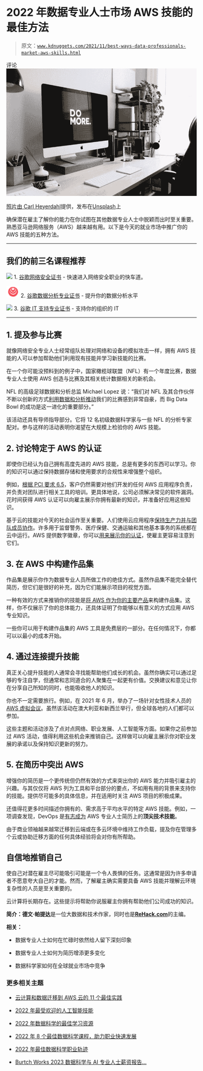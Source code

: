 # 2022 年数据专业人士市场 AWS 技能的最佳方法

> 原文：[`www.kdnuggets.com/2021/11/best-ways-data-professionals-market-aws-skills.html`](https://www.kdnuggets.com/2021/11/best-ways-data-professionals-market-aws-skills.html)

评论![图](img/59d573a878e6f0cc5dc2ff6a4112788a.png)

[照片由 Carl Heyerdahl](https://unsplash.com/@carlheyerdahl?utm_source=unsplash&utm_medium=referral&utm_content=creditCopyText)提供，发布在[Unsplash](https://unsplash.com/?utm_source=unsplash&utm_medium=referral&utm_content=creditCopyText)上

确保潜在雇主了解你的能力在你试图在其他数据专业人士中脱颖而出时至关重要。熟悉亚马逊网络服务（AWS）越来越有用。以下是今天的就业市场中推广你的 AWS 技能的五种方法。

* * *

## 我们的前三名课程推荐

![](img/0244c01ba9267c002ef39d4907e0b8fb.png) 1\. [谷歌网络安全证书](https://www.kdnuggets.com/google-cybersecurity) - 快速进入网络安全职业的快车道。

![](img/e225c49c3c91745821c8c0368bf04711.png) 2\. [谷歌数据分析专业证书](https://www.kdnuggets.com/google-data-analytics) - 提升你的数据分析水平

![](img/0244c01ba9267c002ef39d4907e0b8fb.png) 3\. [谷歌 IT 支持专业证书](https://www.kdnuggets.com/google-itsupport) - 支持你的组织的 IT

* * *

## **1\. 提及参与比赛**

就像网络安全专业人士经常组队处理对网络和设备的模拟攻击一样，拥有 AWS 技能的人可以参加帮助他们利用现有技能并学习新技能的比赛。

在一个你可能没预料到的例子中，国家橄榄球联盟（NFL）有一个年度比赛，数据专业人士使用 AWS 创造与比赛及其相关统计数据相关的新机会。

NFL 的高级足球数据和分析总监 Michael Lopez 说：“我们对 NFL 及其合作伙伴不断以创新的方式[利用数据和分析推动](https://nflcommunications.com/Pages/NFL-Announces-Fourth-Annual-Big-Data-Bowl-Powered-by-AWS.aspx)我们的比赛感到非常自豪，而 Big Data Bowl 的成功是这一进化的重要部分。”

该活动还具有导师指导部分。它将 12 名初级数据科学家与一些 NFL 的分析专家配对。参与这样的活动表明你渴望在大规模上检验你的 AWS 技能。

## **2\. 讨论特定于 AWS 的认证**

即使你已经认为自己拥有高度先进的 AWS 技能，总是有更多的东西可以学习。你的知识可以通过保持数据存储和使用要求的合规性来增强整个组织。

例如，[根据 PCI 要求 6.5](https://kirkpatrickprice.com/audit/aws/videos/secure-code-development-in-aws)，客户仍然需要对他们开发的任何 AWS 应用程序负责，并负责对团队进行相关工具的培训。更具体地说，公司必须解决常见的软件漏洞。花时间获得 AWS 认证可以向雇主展示你拥有最新的知识，并准备好应用这些知识。

基于云的技能对今天的社会运作至关重要。人们使用云应用程序[保持生产力并与团队成员协作](https://rehack.com/iot/apps/cloud-based-tools-for-a-productive-work-day/)。许多用于监督警务、医疗保健、交通运输和其他基本事务的系统都在云中运行。AWS 提供数字徽章，你可以[用来展示你的认证](https://aws.amazon.com/blogs/training-and-certification/cloud-skills-are-in-demand-share-your-aws-certification-achievement/)，使雇主更容易注意到它们。

## **3. 在 AWS 中构建作品集**

作品集是展示你作为数据专业人员所做工作的绝佳方式。虽然作品集不能完全替代简历，但它们是很好的补充，因为它们能展示项目的视觉方面。

一种有效的方式来推销你的技能是[将 AWS 作为你的主要产品](https://ghoshtrina.medium.com/how-to-build-your-portfolio-website-using-aws-631c30a675b8)来构建作品集。这样，你不仅展示了你的总体能力，还具体证明了你能够以有意义的方式应用 AWS 专业知识。

一些你可以用于构建作品集的 AWS 工具是免费层的一部分。在任何情况下，你都可以以最小的成本开始。

## **4. 通过连接提升技能**

真正关心提升技能的人通常会寻找能帮助他们成长的机会。虽然你确实可以通过足够的专注自学，但通常和志同道合的人聚集在一起更有价值。交换建议和意见让你在分享自己所知的同时，也能吸收他人的知识。

你也不一定需要旅行。例如，在 2021 年 6 月，举办了一场针对女性技术人员的[AWS 虚拟会议](https://aws-shebuilds-day-june.splashthat.com/)。虽然该活动在澳大利亚和新西兰举行，但全球各地的人们都可以参加。

这些主题和活动涉及了点对点网络、职业发展、人工智能等方面。如果你之前参加过 AWS 活动，值得利用这些机会来推销自己。这样做可以向雇主展示你对职业发展的承诺以及保持知识更新的努力。

## **5. 在简历中突出 AWS**

增强你的简历是一个更传统但仍然有效的方式来突出你的 AWS 能力并吸引雇主的兴趣。与其仅仅将 AWS 列为工具和平台部分的要点，不如用有用的背景来支持你的技能。提供尽可能多的具体信息，并在适用时关注 AWS 项目的积极成果。

还值得花更多时间描述你拥有的、需求高于平均水平的特定 AWS 技能。例如，一项调查发现，DevOps 是[有志成为](https://www.jeffersonfrank.com/insights/aws-skills-for-your-resume) AWS 专业人士简历上的**顶尖技术技能**。

由于商业领袖越来越常迁移到云端或在多云环境中维持工作负载，提及你在管理多个云或协助迁移方面的任何具体经验将会对你有所帮助。

## **自信地推销自己**

使自己对潜在雇主尽可能吸引可能是一个令人畏惧的任务。这通常是因为许多申请者不愿意夸大自己的才能。然而，了解雇主确实需要具备 AWS 技能并理解云环境复杂性的人员是至关重要的。

云计算将长期存在。这些提示将帮助你说服雇主你拥有帮助他们公司成功的知识。

**简介：德文·帕提达**是一位大数据和技术作家，同时也是[**ReHack.com**](https://rehack.com/)的主编。

**相关：**

+   数据专业人士如何在忙碌时依然给人留下深刻印象

+   数据专业人士如何为简历增添更多变化

+   数据科学家如何在全球就业市场中竞争

### 更多相关主题

+   [云计算和数据迁移到 AWS 云的 11 个最佳实践](https://www.kdnuggets.com/2023/04/11-best-practices-cloud-data-migration-aws-cloud.html)

+   [2022 年最受欢迎的人工智能技能](https://www.kdnuggets.com/2022/08/indemand-artificial-intelligence-skills-learn-2022.html)

+   [2022 年数据科学的最佳学习资源](https://www.kdnuggets.com/2022/01/best-learning-resources-data-science-2022.html)

+   [2022 年 8 个最佳数据科学课程，助力职业快速发展](https://www.kdnuggets.com/2022/02/scaler-8-best-data-science-courses-enroll-2022-steep-career-advancement.html)

+   [2022 年最佳数据科学职业轨迹](https://www.kdnuggets.com/2022/04/best-data-science-career-tracks-2022.html)

+   [Burtch Works 2023 数据科学与 AI 专业人士薪资报告…](https://www.kdnuggets.com/2023/08/burtch-works-2023-data-science-ai-professionals-salary-report.html)
